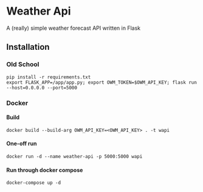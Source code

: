 # Weather Api
A (really) simple weather forecast API written in Flask

## Installation

### Old School
```
pip install -r requirements.txt
export FLASK_APP=/app/app.py; export OWM_TOKEN=$OWM_API_KEY; flask run --host=0.0.0.0 --port=5000
```

### Docker
#### Build
`docker build --build-arg OWM_API_KEY=<OWM_API_KEY> . -t wapi`

#### One-off run
`docker run -d --name weather-api -p 5000:5000 wapi`

#### Run through docker compose
`docker-compose up -d`
